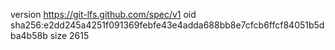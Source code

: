 version https://git-lfs.github.com/spec/v1
oid sha256:e2dd245a4251f091369febfe43e4adda688bb8e7cfcb6ffcf84051b5dba4b58b
size 2615
